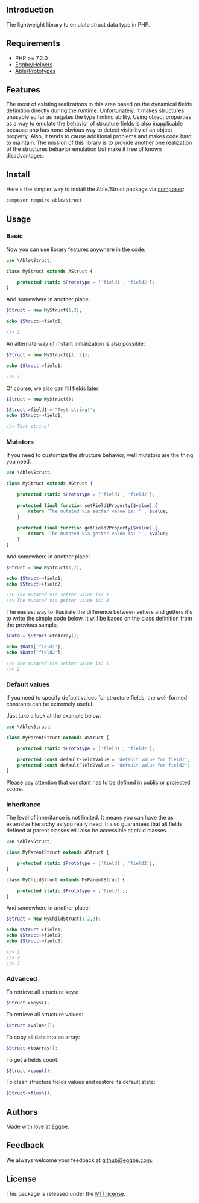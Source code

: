 ## Introduction
The lightweight library to emulate struct data type in PHP. 


## Requirements
* PHP >= 7.2.0
* [Eggbe/Helpers](https://github.com/eggbe/helpers)
* [Able/Prototypes](https://github.com/phpable/prototypes)


## Features 
The most of existing realizations in this area based on the dynamical fields definition 
directly during the runtime. Unfortunately, it makes structures unusable so far as negates 
the type hinting ability. Using object properties as a way to emulate the behavior 
of structure fields is also inapplicable because php has none obvious way to detect 
visibility of an object property. Also, It tends to cause additional problems 
and makes code hard to maintain. The mission of this library is to provide 
another one realization of the structures behavior emulation but make it free 
of known disadvantages.  

## Install
Here's the simpler way to install the Able/Struct package via [composer](http://getcomposer.org):

```bash
composer require able/struct
```


## Usage

### Basic 
Now you can use library features anywhere in the code:

```php
use \Able\Struct;

class MyStruct extends AStruct {

	protected static $Prototype = ['field1', 'field2'];
}
```

And somewhere in another place: 

```php
$Struct = new MyStruct(1,2);

echo $Struct->field1;

//> 1
```

An alternate way of instant initialization is also possible:

```php
$Struct = new MyStruct([1, 2]);

echo $Struct->field1;

//> 1
```

Of course, we also can fill fields later:

```php
$Struct = new MyStruct();

$Struct->field1 = "Test string!";
echo $Struct->field1;

//> Test string!
```

### Mutators
If you need to customize the structure behavior, well mutators are 
the thing you need. 
 
```php
use \Able\Struct;

class MyStruct extends AStruct {

	protected static $Prototype = ['field1', 'field2'];
	
	protected final function setField1Property($value) {
		return 'The mutated via setter value is: ' . $value;
	}
	
	protected final function getField2Property($value) {
		return 'The mutated via getter value is: ' . $value;
	}
}
```

And somewhere in another place: 

```php
$Struct = new MyStruct(1,2);

echo $Struct->field1;
echo $Struct->field2;

//> The mutated via setter value is: 1
//> The mutated via getter value is: 2
```

The easiest way to illustrate the difference between setters and getters it's 
to write the simple code below. It will be based on the class definition from the previous sample.

```php
$Data = $Struct->toArray();

echo $Data['field1'];
echo $Data['field2'];

//> The mutated via setter value is: 1
//> 2
```


### Default values
If you need to specify default values for structure fields, 
the well-formed constants can be extremely useful. 

Just take a look at the example below: 

```php
use \Able\Struct;

class MyParentStruct extends AStruct {

	protected static $Prototype = ['field1', 'field2'];
	
	protected const defaultField1Value = "default value for field1";
	protected const defaultField2Value = "default value for field2";
}
```

Please pay attention that constant has to be defined in public or projected scope. 


### Inheritance

The level of inheritance is not limited. It means you can have the as extensive 
hierarchy as you really need.  It also guarantees that all fields defined at parent 
classes will also be accessible at child classes.


```php
use \Able\Struct;

class MyParentStruct extends AStruct {

	protected static $Prototype = ['field1', 'field2'];
}

class MyChildStruct extends MyParentStruct {

	protected static $Prototype = ['field3'];
}
``` 

And somewhere in another place: 

```php
$Struct = new MyChildStruct(1,2,3);

echo $Struct->field1;
echo $Struct->field2;
echo $Struct->field3;

//> 1
//> 2
//> 3
```


### Advanced

To retrieve all structure keys: 

```php
$Struct->keys();
```

To retrieve all structure values: 

```php
$Struct->values();
```

To copy all data into an array:
```php
$Struct->toArray();
```

To get a fields count:
```php
$Struct->count();
```

To clean structure fields values and restore its default state:
```php
$Struct->flush();
```

## Authors
Made with love at [Eggbe](http://eggbe.com).

## Feedback 
We always welcome your feedback at [github@eggbe.com](mailto:github@eggbe.com).

## License
This package is released under the [MIT license](https://github.com/phpable/struct/blob/master/LICENSE).
